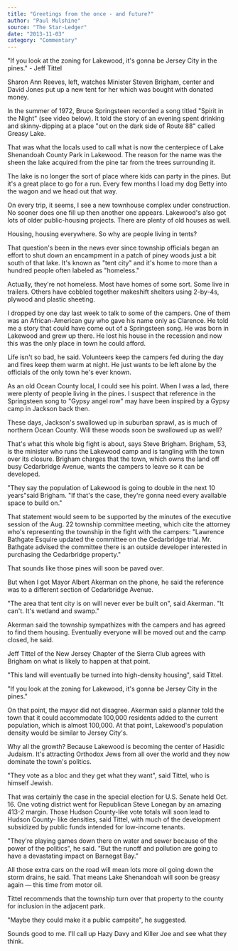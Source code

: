 ```yaml
---
title: "Greetings from the once - and future?"
author: "Paul Mulshine"
source: "The Star-Ledger"
date: "2013-11-03"
category: "Commentary"
---
```


"If you look at the zoning for Lakewood, it's gonna be Jersey City in the pines." - Jeff Tittel

Sharon Ann Reeves, left, watches Minister Steven Brigham, center and David Jones put up a new tent for her which was bought with donated money.

In the summer of 1972, Bruce Springsteen recorded a song titled "Spirit in the Night" (see video below). It told the story of an evening spent drinking and skinny-dipping at a place "out on the dark side of Route 88" called Greasy Lake.

That was what the locals used to call what is now the centerpiece of Lake Shenandoah County Park in Lakewood. The reason for the name was the sheen the lake acquired from the pine tar from the trees surrounding it.

The lake is no longer the sort of place where kids can party in the pines. But it's a great place to go for a run. Every few months I load my dog Betty into the wagon and we head out that way.

On every trip, it seems, I see a new townhouse complex under construction. No sooner does one fill up then another one appears. Lakewood's also got lots of older public-housing projects. There are plenty of old houses as well.

Housing, housing everywhere. So why are people living in tents?

That question's been in the news ever since township officials began an effort to shut down an encampment in a patch of piney woods just a bit south of that lake. It's known as "tent city" and it's home to more than a hundred people often labeled as "homeless."

Actually, they're not homeless. Most have homes of some sort. Some live in trailers. Others have cobbled together makeshift shelters using 2-by-4s, plywood and plastic sheeting.

I dropped by one day last week to talk to some of the campers. One of them was an African-American guy who gave his name only as Clarence. He told me a story that could have come out of a Springsteen song. He was born in Lakewood and grew up there. He lost his house in the recession and now this was the only place in town he could afford.

Life isn't so bad, he said. Volunteers keep the campers fed during the day and fires keep them warm at night. He just wants to be left alone by the officials of the only town he's ever known.

As an old Ocean County local, I could see his point. When I was a lad, there were plenty of people living in the pines. I suspect that reference in the Springsteen song to "Gypsy angel row" may have been inspired by a Gypsy camp in Jackson back then.

These days, Jackson's swallowed up in suburban sprawl, as is much of northern Ocean County. Will these woods soon be swallowed up as well?

That's what this whole big fight is about, says Steve Brigham. Brigham, 53, is the minister who runs the Lakewood camp and is tangling with the town over its closure. Brigham charges that the town, which owns the land off busy Cedarbridge Avenue, wants the campers to leave so it can be developed.

"They say the population of Lakewood is going to double in the next 10 years"said Brigham. "If that's the case, they're gonna need every available space to build on."

That statement would seem to be supported by the minutes of the executive session of the Aug. 22 township committee meeting, which cite the attorney who's representing the township in the fight with the campers: "Lawrence Bathgate Esquire updated the committee on the Cedarbridge trial. Mr. Bathgate advised the committee there is an outside developer interested in purchasing the Cedarbridge property."

That sounds like those pines will soon be paved over.

But when I got Mayor Albert Akerman on the phone, he said the reference was to a different section of Cedarbridge Avenue.

"The area that tent city is on will never ever be built on", said Akerman. "It can't. It's wetland and swamp."

Akerman said the township sympathizes with the campers and has agreed to find them housing. Eventually everyone will be moved out and the camp closed, he said.

Jeff Tittel of the New Jersey Chapter of the Sierra Club agrees with Brigham on what is likely to happen at that point.

"This land will eventually be turned into high-density housing", said Tittel.

"If you look at the zoning for Lakewood, it's gonna be Jersey City in the pines."

On that point, the mayor did not disagree. Akerman said a planner told the town that it could accommodate 100,000 residents added to the current population, which is almost 100,000. At that point, Lakewood's population density would be similar to Jersey City's.

Why all the growth? Because Lakewood is becoming the center of Hasidic Judaism. It's attracting Orthodox Jews from all over the world and they now dominate the town's politics.

"They vote as a bloc and they get what they want", said Tittel, who is himself Jewish.

That was certainly the case in the special election for U.S. Senate held Oct. 16. One voting district went for Republican Steve Lonegan by an amazing 413-2 margin. Those Hudson County-like vote totals will soon lead to Hudson County- like densities, said Tittel, with much of the development subsidized by public funds intended for low-income tenants.

"They're playing games down there on water and sewer because of the power of the politics", he said. "But the runoff and pollution are going to have a devastating impact on Barnegat Bay."

All those extra cars on the road will mean lots more oil going down the storm drains, he said. That means Lake Shenandoah will soon be greasy again — this time from motor oil.

Tittel recommends that the township turn over that property to the county for inclusion in the adjacent park.

"Maybe they could make it a public campsite", he suggested.

Sounds good to me. I'll call up Hazy Davy and Killer Joe and see what they think.
